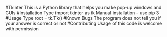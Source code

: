 
#Tkinter
This is a Python library that helps you make pop-up windows and GUIs
#Installation
Type import tkinter as tk
Manual installation - use pip 3
#Usage
Type root = tk.Tk()
#Known Bugs
The program does not tell you if your answer is correct or not
#Contributing
Usage of this code is welcome with permission